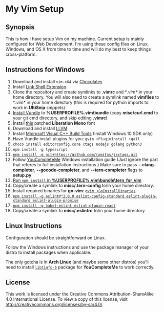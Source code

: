 # My Vim Setup

## Synopsis

This is how I have setup Vim on my machine. Current setup is
mainly configured for Web Development. I'm using these config files on Linux,
Windows, and OS X from time to time and will do my best to keep things
cross-platform.

## Instructions for Windows

1.  Download and install `vim-x64` via [Chocolatey][1]
2.  Install [Link Shell Extension][2]
3.  Clone the repository and create symlinks to **.vimrc** and 
    **.vim\** in your home directory. You will also need to create a 
    symlink named **vimfiles** to **.vim\** in your home directory (this is 
    required for python imports to work in **UltiSnip** snippets)
4.  [Install Vundle][3] to **%USERPROFILE%\.vim\bundle** (copy 
	**misc/curl.cmd** to your git cmd directory, and skip editing **.vimrc**)
5.  Install [this][4] patched **Liberation Mono** font
6.  Download and install [LLVM][5]
7.  Install [Microsoft Visual C++ Build Tools][6] (Install Windows 
	10 SDK only)
8.  Have Vundle install plugins for you: `gvim +PluginInstall +qall`
9.  `choco install editorconfig.core ctags nodejs golang python3`
10. `npm install -g typescript`
11. [`npm install -g git+https://github.com/ramitos/jsctags.git`][7]
12. Follow [YouCompleteMe][8] Windows installation guide (Just ignore the part 
    that referes to full installation instructions.) Make sure to pass 
    **--clang-completer**, **--gocode-completer**, and **--tern-completer** 
    flags to **setup.py**
13. [Run `npm install` in **%USERPROFILE%\.vim\bundle\tern\_for\_vim**][9]
14. Copy/create a symlink to **misc/.tern-config** to/in your home directory.
15. Install required binaries for **go-vim**: [`gvim +GoInstallBinaries`][10]
16. [`npm install -g eslint@^2.0.0 eslint-config-standard eslint-plugin-standard eslint-plugin-promise`][11]
17. [`npm install -g babel-eslint eslint-plugin-react`][12]
18. Copy/create a symlink to **misc/.eslintrc** to/in your home directory.

## Linux Instructions

Configuration should be straightforward on Linux.

Follow the Windows instructions and use the package manager of your distro
to install packages when applicable.

The only gotcha is in **Arch Linux** (and maybe some other distros) you'll need
to install [`libtinfo-5`][12] package for **YouCompleteMe** to work correctly.

## License

This work is licensed under the Creative Commons Attribution-ShareAlike 4.0 
International License. To view a copy of this license, 
visit http://creativecommons.org/licenses/by-sa/4.0/.

[1]:  https://chocolatey.org/
[2]:  http://schinagl.priv.at/nt/hardlinkshellext/hardlinkshellext.html
[3]:  https://github.com/VundleVim/Vundle.vim/wiki/Vundle-for-Windows#git-on-windows
[4]:  https://github.com/powerline/fonts/tree/master/LiberationMono
[5]:  http://llvm.org/releases/download.html
[6]:  https://www.microsoft.com/en-us/download/details.aspx?id=49983
[7]:  https://github.com/ramitos/jsctags#install
[8]:  https://github.com/Valloric/YouCompleteMe
[9]:  https://github.com/ternjs/tern_for_vim#manual
[10]: https://github.com/fatih/vim-go#install
[11]: https://github.com/feross/eslint-config-standard#usage
[12]: https://github.com/yannickcr/eslint-plugin-react#installation
[13]: https://github.com/Valloric/YouCompleteMe/issues/778

